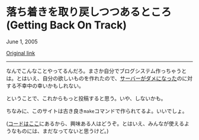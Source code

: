 落ち着きを取り戻しつつあるところ(Getting Back On Track)
=====================

June 1, 2005

[Original link](http://www.aaronsw.com/weblog/metamake)

* * * * *

<!--
Just how crazy am I? Well, tonight I wrote my own weblogging system. One
of the silver linings of [losing a
server](http://aaronsw.com/weblog/whaaaa) is that you get to rebuild
things just the way you like.
-->
なんでこんなことやってるんだろ。まさか自分でブログシステム作っちゃうとは。とはいえ、自分の欲しいものを作れたので、[サーバーがダメになった](http://aaronsw.com/weblog/whaaaa)のに対する不幸中の幸いかもしれない。

<!--
Anyway, this might mean I’ll start posting more. Or maybe not.
-->
ということで、これからもっと投稿すると思う。いや、しないかも。

<!--
Either way, this site is now proudly powered by good old `make`.
-->
ちなみに、このサイトは古き良き`make`コマンドで作られてるよ。いいでしょ。

<!--
(For those who are interested [the code is now
up](http://www.aaronsw.com/weblog/code/) but it’s probably not easily
usable by most.)
-->
([コードはここ](http://www.aaronsw.com/weblog/code/)にあるから、興味ある人はどうぞ。とはいえ、みんなが使えるようなものには、まだなってないと思うけど。)
